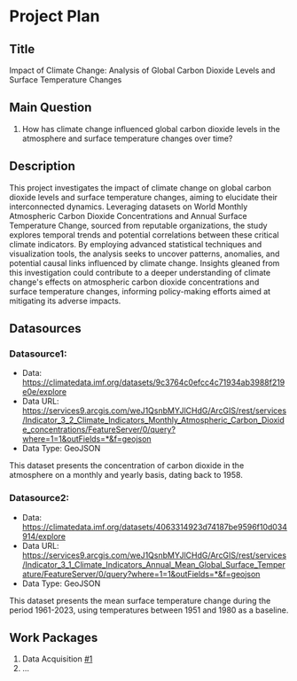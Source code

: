 # Project Plan

## Title

Impact of Climate Change: Analysis of Global Carbon Dioxide Levels and Surface Temperature Changes

## Main Question

1. How has climate change influenced global carbon dioxide levels in the atmosphere and surface temperature changes over time?
   
## Description

This project investigates the impact of climate change on global carbon dioxide levels and surface temperature changes, aiming to elucidate their interconnected dynamics. Leveraging datasets on World Monthly Atmospheric Carbon Dioxide Concentrations and Annual Surface Temperature Change, sourced from reputable organizations, the study explores temporal trends and potential correlations between these critical climate indicators. By employing advanced statistical techniques and visualization tools, the analysis seeks to uncover patterns, anomalies, and potential causal links influenced by climate change. Insights gleaned from this investigation could contribute to a deeper understanding of climate change's effects on atmospheric carbon dioxide concentrations and surface temperature changes, informing policy-making efforts aimed at mitigating its adverse impacts.

## Datasources

### Datasource1:

* Data: https://climatedata.imf.org/datasets/9c3764c0efcc4c71934ab3988f219e0e/explore
* Data URL:    https://services9.arcgis.com/weJ1QsnbMYJlCHdG/ArcGIS/rest/services/Indicator_3_2_Climate_Indicators_Monthly_Atmospheric_Carbon_Dioxide_concentrations/FeatureServer/0/query?where=1=1&outFields=*&f=geojson
* Data Type: GeoJSON

This dataset presents the concentration of carbon dioxide in the atmosphere on a monthly and yearly basis, dating back to 1958.

### Datasource2:

* Data: https://climatedata.imf.org/datasets/4063314923d74187be9596f10d034914/explore
* Data URL:
https://services9.arcgis.com/weJ1QsnbMYJlCHdG/ArcGIS/rest/services/Indicator_3_1_Climate_Indicators_Annual_Mean_Global_Surface_Temperature/FeatureServer/0/query?where=1=1&outFields=*&f=geojson
* Data Type: GeoJSON

This dataset presents the mean surface temperature change during the period 1961-2023, using temperatures between 1951 and 1980 as a baseline.

## Work Packages

1. Data Acquisition [#1][i1]
2. ...

[i1]: https://github.com/jvalue/made-template/issues/1
